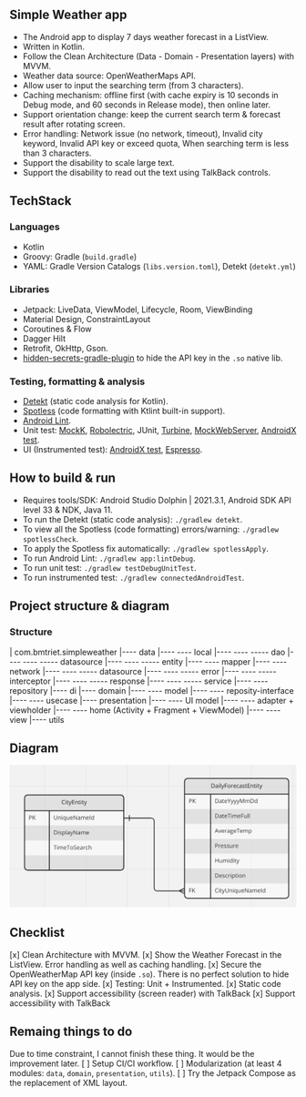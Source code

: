 ## Simple Weather app
- The Android app to display 7 days weather forecast in a ListView.
- Written in Kotlin.
- Follow the Clean Architecture (Data - Domain - Presentation layers) with MVVM.
- Weather data source: OpenWeatherMaps API.
- Allow user to input the searching term (from 3 characters).
- Caching mechanism: offline first (with cache expiry is 10 seconds in Debug mode, and 60 seconds in Release mode), then online later.
- Support orientation change: keep the current search term & forecast result after rotating screen.
- Error handling: Network issue (no network, timeout), Invalid city keyword, Invalid API key or exceed quota, When searching term is less than 3 characters.
- Support the disability to scale large text.
- Support the disability to read out the text using TalkBack controls.

## TechStack
### Languages
- Kotlin
- Groovy: Gradle (`build.gradle`)
- YAML: Gradle Version Catalogs (`libs.version.toml`), Detekt (`detekt.yml`)

### Libraries
- Jetpack: LiveData, ViewModel, Lifecycle, Room, ViewBinding
- Material Design, ConstraintLayout
- Coroutines & Flow
- Dagger Hilt
- Retrofit, OkHttp, Gson.
- [hidden-secrets-gradle-plugin](https://github.com/klaxit/hidden-secrets-gradle-plugin) to hide the API key in the `.so` native lib.

### Testing, formatting & analysis
- [Detekt](https://github.com/detekt/detekt/) (static code analysis for Kotlin).
- [Spotless](https://github.com/diffplug/spotless) (code formatting with Ktlint built-in support).
- [Android Lint](https://developer.android.com/studio/write/lint).
- Unit test: [MockK](https://github.com/mockk/mockk), [Robolectric](https://github.com/robolectric/robolectric), JUnit, [Turbine](https://github.com/cashapp/turbine), [MockWebServer](https://github.com/square/okhttp/tree/master/mockwebserver), [AndroidX test](https://github.com/android/android-test).
- UI (Instrumented test): [AndroidX test](https://github.com/android/android-test), [Espresso](https://developer.android.com/training/testing/espresso).

## How to build & run
- Requires tools/SDK: Android Studio Dolphin | 2021.3.1, Android SDK API level 33 & NDK, Java 11.
- To run the Detekt (static code analysis): `./gradlew detekt`.
- To view all the Spotless (code formatting) errors/warning: `./gradlew spotlessCheck`.
- To apply the Spotless fix automatically: `./gradlew spotlessApply`.
- To run Android Lint: `./gradlew app:lintDebug`.
- To run unit test: `./gradlew testDebugUnitTest`.
- To run instrumented test: `./gradlew connectedAndroidTest`.

## Project structure & diagram
### Structure
| com.bmtriet.simpleweather
|---- data
|---- ---- local
|---- ---- ----- dao
|---- ---- ----- datasource
|---- ---- ----- entity
|---- ---- mapper
|---- ---- network
|---- ---- ----- datasource
|---- ---- ----- error
|---- ---- ----- interceptor
|---- ---- ----- response
|---- ---- ----- service
|---- ---- repository
|---- di
|---- domain
|---- ---- model
|---- ---- reposity-interface
|---- ---- usecase
|---- presentation
|---- ---- UI model
|---- ---- adapter + viewholder
|---- ---- home (Activity + Fragment + ViewModel)
|---- ---- view
|---- utils

## Diagram
![Database diagram](imgs/diagram_1.png "Entity relationship dialog")

## Checklist
[x] Clean Architecture with MVVM.
[x] Show the Weather Forecast in the ListView. Error handling as well as caching handling.
[x] Secure the OpenWeatherMap API key (inside `.so`). There is no perfect solution to hide API key on the app side.
[x] Testing: Unit + Instrumented.
[x] Static code analysis.
[x] Support accessibility (screen reader) with TalkBack
[x] Support accessibility with TalkBack

## Remaing things to do
Due to time constraint, I cannot finish these thing. It would be the improvement later.
[ ] Setup CI/CI workflow.
[ ] Modularization (at least 4 modules: `data`, `domain`, `presentation`, `utils`).
[ ] Try the Jetpack Compose as the replacement of XML layout.
